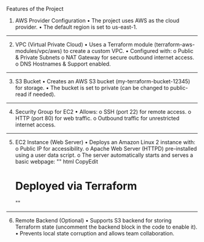  Features of the Project
 1. AWS Provider Configuration
•	The project uses AWS as the cloud provider.
•	The default region is set to us-east-1.
________________________________________
 2. VPC (Virtual Private Cloud)
•	Uses a Terraform module (terraform-aws-modules/vpc/aws) to create a custom VPC.
•	Configured with:
o	Public & Private Subnets
o	NAT Gateway for secure outbound internet access.
o	DNS Hostnames & Support enabled.
________________________________________
 3. S3 Bucket
•	Creates an AWS S3 bucket (my-terraform-bucket-12345) for storage.
•	The bucket is set to private (can be changed to public-read if needed).
________________________________________
 4. Security Group for EC2
•	Allows:
o	SSH (port 22) for remote access.
o	HTTP (port 80) for web traffic.
o	Outbound traffic for unrestricted internet access.
________________________________________
5. EC2 Instance (Web Server)
•	Deploys an Amazon Linux 2 instance with:
o	Public IP for accessibility.
o	Apache Web Server (HTTPD) pre-installed using a user data script.
o	The server automatically starts and serves a basic webpage:
"" html
   CopyEdit
   <h1>Deployed via Terraform</h1> ""
________________________________________
6. Remote Backend (Optional)
•	Supports S3 backend for storing Terraform state (uncomment the backend block in the code to enable it).
•	Prevents local state corruption and allows team collaboration.

